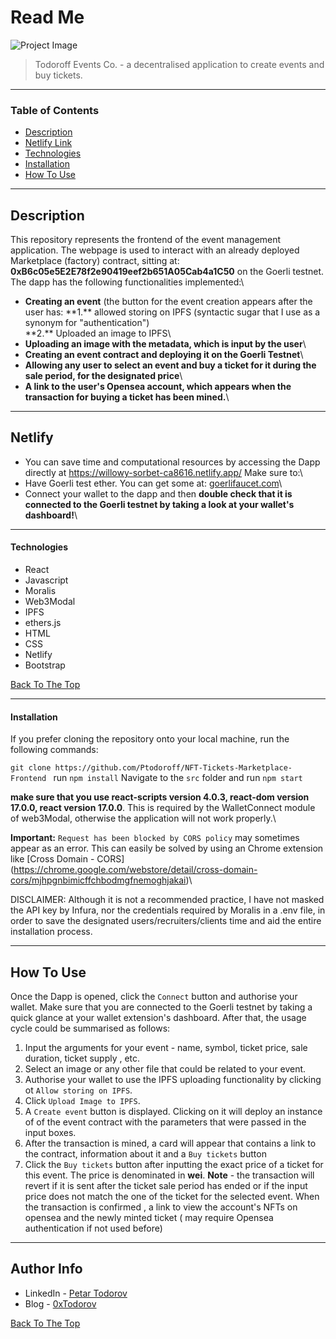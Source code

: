 # Read Me

![Project Image](https://ipfs.moralis.io:2053/ipfs/Qmc8J3Fvje1UCSgNymJW5phnZsPeCSwEXtLomaMY8hS3D9)

> Todoroff Events Co. - a decentralised application to create events and buy tickets.

---

### Table of Contents

- [Description](#description)
- [Netlify Link](#Netlify)
- [Technologies](#technologies)
- [Installation](#installation)
- [How To Use](#how-to-use)

---

## Description

This repository represents the frontend of the event management application. The webpage is used to interact with an already deployed Marketplace (factory) contract, sitting at: **0xB6c05e5E2E78f2e90419eef2b651A05Cab4a1C50** on the Goerli testnet. The dapp has the following functionalities implemented:\

- **Creating an event** (the button for the event creation appears after the user has: \*\*1.** allowed storing on IPFS (syntactic sugar that I use as a synonym for "authentication")\
  **2.\*\* Uploaded an image to IPFS\
- **Uploading an image with the metadata, which is input by the user**\
- **Creating an event contract and deploying it on the Goerli Testnet**\
- **Allowing any user to select an event and buy a ticket for it during the sale period, for the designated price**\
- **A link to the user's Opensea account, which appears when the transaction for buying a ticket has been mined.**\

---

## Netlify

- You can save time and computational resources by accessing the Dapp directly at https://willowy-sorbet-ca8616.netlify.app/ Make sure to:\
- Have Goerli test ether. You can get some at: [goerlifaucet.com](https://goerlifaucet.com/)\
- Connect your wallet to the dapp and then **double check that it is connected to the Goerli testnet by taking a look at your wallet's dashboard!**\

---

#### Technologies

- React
- Javascript
- Moralis
- Web3Modal
- IPFS
- ethers.js
- HTML
- CSS
- Netlify
- Bootstrap

[Back To The Top](#read-me)

---

#### Installation

If you prefer cloning the repository onto your local machine, run the following commands:

`git clone https://github.com/Ptodoroff/NFT-Tickets-Marketplace-Frontend `
run `npm install`
Navigate to the `src` folder and run `npm start`

**make sure that you use react-scripts version 4.0.3, react-dom version 17.0.0, react version 17.0.0**. This is required by the WalletConnect module of web3Modal, otherwise the application will not work properly.\

**Important:** `Request has been blocked by CORS policy` may sometimes appear as an error. This can easily be solved by using an Chrome extension like [Cross Domain - CORS] (https://chrome.google.com/webstore/detail/cross-domain-cors/mjhpgnbimicffchbodmgfnemoghjakai)\

DISCLAIMER: Although it is not a recommended practice, I have not masked the API key by Infura, nor the credentials required by Moralis in a .env file, in order to save the designated users/recruiters/clients time and aid the entire installation process.

---

## How To Use

Once the Dapp is opened, click the `Connect` button and authorise your wallet. Make sure that you are connected to the Goerli testnet by taking a quick glance at your wallet extension's dashboard. After that, the usage cycle could be summarised as follows:

1. Input the arguments for your event - name, symbol, ticket price, sale duration, ticket supply , etc.
2. Select an image or any other file that could be related to your event.
3. Authorise your wallet to use the IPFS uploading functionality by clicking ot `Allow storing on IPFS`.
4. Click `Upload Image to IPFS`.
5. A `Create event` button is displayed. Clicking on it will deploy an instance of of the event contract with the parameters that were passed in the input boxes.
6. After the transaction is mined, a card will appear that contains a link to the contract, information about it and a `Buy tickets` button
7. Click the `Buy tickets` button after inputting the exact price of a ticket for this event. The price is denominated in **wei**.
   **Note** - the transaction will revert if it is sent after the ticket sale period has ended or if the input price does not match the one of the ticket for the selected event. When the transaction is confirmed , a link to view the account's NFTs on opensea and the newly minted ticket ( may require Opensea authentication if not used before)

---

## Author Info

- LinkedIn - [Petar Todorov](https://www.linkedin.com/in/petargtodorov/)
- Blog - [0xTodorov](https://0xtodorov.hashnode.dev/)

[Back To The Top](#read-me-template)
